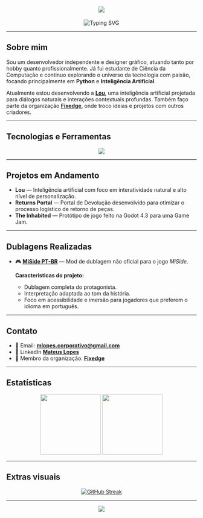 <h1 align="center">
  <img src="https://capsule-render.vercel.app/api?type=waving&height=200&color=FFDE21&text=MATEUS%20LOPES&section=header&textBg=false&fontColor=ffffff&fontSize=40&fontAlignY=30&desc=Full%20Stack%20Developer&descAlignY=45&descSize=18" />
</h1>

<p align="center">
  <img src="https://readme-typing-svg.herokuapp.com?font=Fira+Code&weight=600&size=22&pause=1000&color=FFD700&center=true&vCenter=true&width=435&lines=AI+ENGINEER;GRAPHIC+DESIGNER;GAME+DEVELOPER;AMATEUR+VOICE+ACTOR" alt="Typing SVG" />
</p>

---

## Sobre mim

Sou um desenvolvedor independente e designer gráfico, atuando tanto por hobby quanto profissionalmente. Já fui estudante de Ciência da Computação e continuo explorando o universo da tecnologia com paixão, focando principalmente em **Python** e **Inteligência Artificial**.

Atualmente estou desenvolvendo a **[Lou](https://github.com/Etamus/Lou)**, uma inteligência artificial projetada para diálogos naturais e interações contextuais profundas. Também faço parte da organização [**Fixedge**](https://github.com/Fixedge), onde troco ideias e projetos com outros criadores.

---

## Tecnologias e Ferramentas

<div align="center">
  <img src="https://skillicons.dev/icons?i=python,cpp,js,vba,html,css,unity,unreal,godot,photoshop,blender,gcloud" />
</div>

---

## Projetos em Andamento

- **Lou** — Inteligência artificial com foco em interatividade natural e alto nível de personalização.
- **Returns Portal** — Portal de Devolução desenvolvido para otimizar o processo logístico de retorno de peças.
- **The Inhabited** — Protótipo de jogo feito na Godot 4.3 para uma Game Jam.

---

## Dublagens Realizadas

- 🎮 [**MiSide PT-BR**](https://www.nexusmods.com/miside/mods/551) — Mod de dublagem não oficial para o jogo *MiSide*.

  **Características do projeto:**
  - Dublagem completa do protagonista.
  - Interpretação adaptada ao tom da história.
  - Foco em acessibilidade e imersão para jogadores que preferem o idioma em português.
    
---    

## Contato

- 📧 Email: **mlopes.corporativo@gmail.com**
- 🔗 LinkedIn [**Mateus Lopes**](https://www.linkedin.com/in/mateuslopesd)
- 🏢 Membro da organização: [**Fixedge**](https://github.com/Fixedge)
---

## Estatísticas

<div align="center">
  <img height="160em" src="https://github-readme-stats.vercel.app/api?username=Etamus&show_icons=true&theme=dark&hide_border=true&title_color=f09a07&icon_color=f09a07"/>
  <img height="160em" src="https://github-readme-stats.vercel.app/api/top-langs/?username=Etamus&layout=compact&theme=dark&hide_border=true&title_color=f09a07"/>
</div>

---

## Extras visuais


<p align="center">
  <a href="https://git.io/streak-stats"><img src="https://streak-stats.demolab.com?user=Etamus&theme=dark&hide_border=true&locale=pt_BR" alt="GitHub Streak" /></a>
</p>

---

<p align="center">
  <img src="https://capsule-render.vercel.app/api?type=waving&color=FFDE21&height=120&section=footer"/>
</p>

